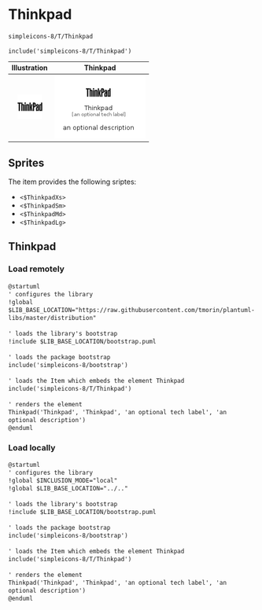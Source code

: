 # Thinkpad


```text
simpleicons-8/T/Thinkpad
```

```text
include('simpleicons-8/T/Thinkpad')
```



| Illustration | Thinkpad |
| :---: | :---: |
| ![illustration for Illustration](../../simpleicons-8/T/Thinkpad.png) | ![illustration for Thinkpad](../../simpleicons-8/T/Thinkpad.Local.png) |



## Sprites
The item provides the following sriptes:

- `<$ThinkpadXs>`
- `<$ThinkpadSm>`
- `<$ThinkpadMd>`
- `<$ThinkpadLg>`





## Thinkpad

### Load remotely
```plantuml
@startuml
' configures the library
!global $LIB_BASE_LOCATION="https://raw.githubusercontent.com/tmorin/plantuml-libs/master/distribution"

' loads the library's bootstrap
!include $LIB_BASE_LOCATION/bootstrap.puml

' loads the package bootstrap
include('simpleicons-8/bootstrap')

' loads the Item which embeds the element Thinkpad
include('simpleicons-8/T/Thinkpad')

' renders the element
Thinkpad('Thinkpad', 'Thinkpad', 'an optional tech label', 'an optional description')
@enduml
```

### Load locally
```plantuml
@startuml
' configures the library
!global $INCLUSION_MODE="local"
!global $LIB_BASE_LOCATION="../.."

' loads the library's bootstrap
!include $LIB_BASE_LOCATION/bootstrap.puml

' loads the package bootstrap
include('simpleicons-8/bootstrap')

' loads the Item which embeds the element Thinkpad
include('simpleicons-8/T/Thinkpad')

' renders the element
Thinkpad('Thinkpad', 'Thinkpad', 'an optional tech label', 'an optional description')
@enduml
```

